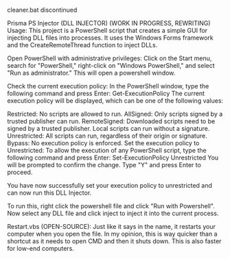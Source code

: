 cleaner.bat discontinued

Prisma PS Injector (DLL INJECTOR) (WORK IN PROGRESS, REWRITING) Usage:
This project is a PowerShell script that creates a simple GUI for injecting DLL files into processes. It uses the Windows Forms framework and the CreateRemoteThread function to inject DLLs.

Open PowerShell with administrative privileges: Click on the Start menu, search for "PowerShell," right-click on "Windows PowerShell," and select "Run as administrator." This will open a powershell window.

Check the current execution policy: In the PowerShell window, type the following command and press Enter: Get-ExecutionPolicy The current execution policy will be displayed, which can be one of the following values:

Restricted: No scripts are allowed to run. AllSigned: Only scripts signed by a trusted publisher can run. RemoteSigned: Downloaded scripts need to be signed by a trusted publisher. Local scripts can run without a signature. Unrestricted: All scripts can run, regardless of their origin or signature. Bypass: No execution policy is enforced. Set the execution policy to Unrestricted: To allow the execution of any PowerShell script, type the following command and press Enter: Set-ExecutionPolicy Unrestricted You will be prompted to confirm the change. Type "Y" and press Enter to proceed.

You have now successfully set your execution policy to unrestricted and can now run this DLL Injector.

To run this, right click the powershell file and click "Run with Powershell". Now select any DLL file and click inject to inject it into the current process.

Restart.vbs (OPEN-SOURCE):
Just like it says in the name, it restarts your computer when you open the file. In my opinion, this is way quicker than a shortcut as it needs to open CMD and then it shuts down. This is also faster for low-end computers.
